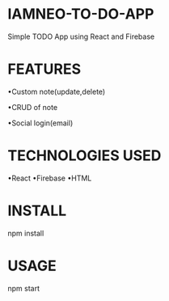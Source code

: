 # IAMNEO-TO-DO-APP

  Simple TODO App using React and Firebase

# FEATURES
  •Custom note(update,delete)
  
  •CRUD of note
  
  •Social login(email)
  
 # TECHNOLOGIES USED
  •React
  •Firebase
  •HTML
  
# INSTALL
  npm install
  
# USAGE
  npm start
